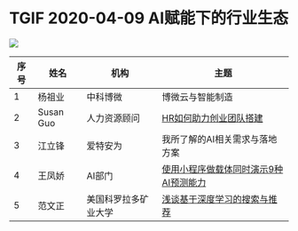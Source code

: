 # TGIF 2020-04-09 AI赋能下的行业生态
![](Document/TGIF.20200326.00.png "")


| 序号 | 姓名 | 机构 | 主题 |
| ---- | ---- | ----|-----|
|1| 杨祖业 | 中科博微 | 博微云与智能制造|
|2| Susan Guo | 人力资源顾问 | [HR如何助力创业团队搭建](Documents/HR助力创业团队_V3_20.04.09_Share.pptx) |
|3| 江立锋 | 爱特安为 | 我所了解的AI相关需求与落地方案|
|4| 王凤娇 | AI部门 | [使用小程序做载体同时演示9种AI预测能力](Document/TGIF分享演讲许晶晶.20200326.pdf)|
|5| 范文正 | 美国科罗拉多矿业大学 | [浅谈基于深度学习的搜索与推荐](Documents/搜索与推荐.pptx) |

